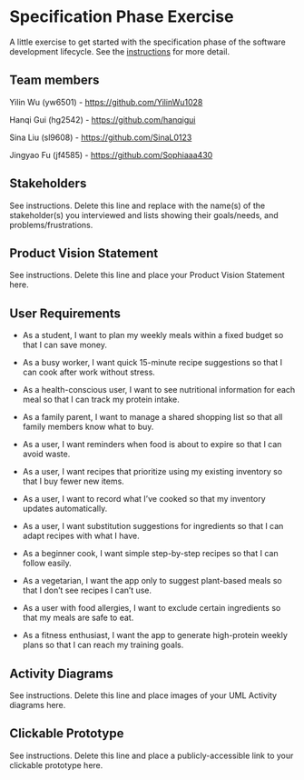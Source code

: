 # Specification Phase Exercise

A little exercise to get started with the specification phase of the software development lifecycle. See the [instructions](instructions.md) for more detail.

## Team members

Yilin Wu (yw6501) - https://github.com/YilinWu1028  

Hanqi Gui (hg2542) - https://github.com/hanqigui  

Sina Liu (sl9608) - https://github.com/SinaL0123  

Jingyao Fu (jf4585) - https://github.com/Sophiaaa430

## Stakeholders

See instructions. Delete this line and replace with the name(s) of the stakeholder(s) you interviewed and lists showing their goals/needs, and problems/frustrations.

## Product Vision Statement

See instructions. Delete this line and place your Product Vision Statement here.

## User Requirements

- As a student, I want to plan my weekly meals within a fixed budget so that I can save money.  

- As a busy worker, I want quick 15-minute recipe suggestions so that I can cook after work without stress.  

- As a health-conscious user, I want to see nutritional information for each meal so that I can track my protein intake.  

- As a family parent, I want to manage a shared shopping list so that all family members know what to buy.  

- As a user, I want reminders when food is about to expire so that I can avoid waste.  

- As a user, I want recipes that prioritize using my existing inventory so that I buy fewer new items.  

- As a user, I want to record what I’ve cooked so that my inventory updates automatically.  

- As a user, I want substitution suggestions for ingredients so that I can adapt recipes with what I have.  

- As a beginner cook, I want simple step-by-step recipes so that I can follow easily.  

- As a vegetarian, I want the app only to suggest plant-based meals so that I don’t see recipes I can’t use.  

- As a user with food allergies, I want to exclude certain ingredients so that my meals are safe to eat.  

- As a fitness enthusiast, I want the app to generate high-protein weekly plans so that I can reach my training goals.  



## Activity Diagrams

See instructions. Delete this line and place images of your UML Activity diagrams here.

## Clickable Prototype

See instructions. Delete this line and place a publicly-accessible link to your clickable prototype here.
